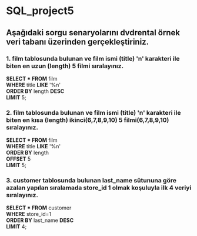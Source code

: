 # SQL_project5

## Aşağıdaki sorgu senaryolarını dvdrental örnek veri tabanı üzerinden gerçekleştiriniz.

### 1. film tablosunda bulunan ve film ismi (title) 'n' karakteri ile biten en uzun (length) 5 filmi sıralayınız.

**SELECT * FROM** film  
**WHERE** title **LIKE** '%n'  
**ORDER BY** length **DESC**  
**LIMIT** 5;

### 2. film tablosunda bulunan ve film ismi (title) 'n' karakteri ile biten en kısa (length) ikinci(6,7,8,9,10) 5 filmi(6,7,8,9,10) sıralayınız.

**SELECT * FROM** film  
**WHERE** title **LIKE** '%n'  
**ORDER BY** length  
**OFFSET** 5  
**LIMIT** 5;  

### 3. customer tablosunda bulunan last_name sütununa göre azalan yapılan sıralamada store_id 1 olmak koşuluyla ilk 4 veriyi sıralayınız.

**SELECT * FROM** customer  
**WHERE** store_id=1  
**ORDER BY** last_name **DESC**  
**LIMIT** 4;
